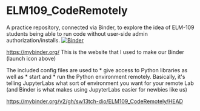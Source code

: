 # ELM109_CodeRemotely
 A practice repository, connected via Binder, to explore the idea of ELM-109 students being able to run code without user-side admin authorization/installs.
[![Binder](https://mybinder.org/badge_logo.svg)](https://mybinder.org/v2/gh/sw13tch-dio/ELM109_CodeRemotely/HEAD)

https://mybinder.org/
This is the website that I used to make our Binder (launch icon above) 

The included config files are used to * give access to Python libraries as well as * start and * run the Python environment remotely.
Basically, it's telling JupyterLabs what sort of environment you want for your remote Lab (and Binder is what makes using JupyterLabs easier for newbies like us)

https://mybinder.org/v2/gh/sw13tch-dio/ELM109_CodeRemotely/HEAD
